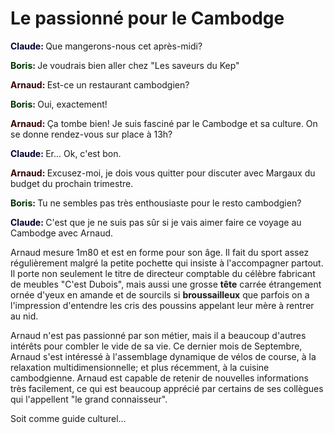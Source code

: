 # Le passionné pour le Cambodge

<span style="color:#003; font-weight: bold">Claude: </span> Que mangerons-nous
cet après-midi?

<span style="color:#030; font-weight: bold">Boris: </span> Je voudrais bien
aller chez "Les saveurs du Kep"

<span style="color:#300; font-weight: bold">Arnaud: </span> Est-ce un
restaurant cambodgien?

<span style="color:#030; font-weight: bold">Boris: </span> Oui, exactement!

<span style="color:#300; font-weight: bold">Arnaud: </span> Ça tombe bien! Je
suis fasciné par le Cambodge et sa culture. On se donne rendez-vous sur place
à 13h?

<span style="color:#003; font-weight: bold">Claude: </span> Er... Ok, c'est
bon.

<span style="color:#300; font-weight: bold">Arnaud: </span> Excusez-moi, je
dois vous quitter pour discuter avec Margaux du budget du prochain trimestre.

<span style="color:#030; font-weight: bold">Boris: </span> Tu ne sembles pas
très enthousiaste pour le resto cambodgien?

<span style="color:#003; font-weight: bold">Claude: </span> C'est que je ne
suis pas sûr si je vais aimer faire ce voyage au Cambodge avec Arnaud.

Arnaud mesure 1m80 et est en forme pour son âge. Il fait du sport assez
régulièrement malgré la petite pochette qui insiste à l'accompagner partout. Il
porte non seulement le titre de directeur comptable du célèbre fabricant de
meubles "C'est Dubois", mais aussi une grosse **tête** carrée
étrangement ornée d'yeux en amande et de sourcils si **broussailleux** que parfois on a
l'impression d'entendre les cris des poussins appelant leur mère à rentrer au
nid.

Arnaud n'est pas passionné par son métier, mais il a beaucoup d'autres intérêts
pour combler le vide de sa vie. Ce dernier mois de Septembre, Arnaud s'est
intéressé à l'assemblage dynamique de vélos de course, à la relaxation multidimensionnelle; et plus récemment, à la cuisine cambodgienne. Arnaud est
capable de retenir de nouvelles informations très facilement, ce qui est
beaucoup apprécié par certains de ses collègues qui l'appellent "le grand
connaisseur".

Soit comme guide culturel...
